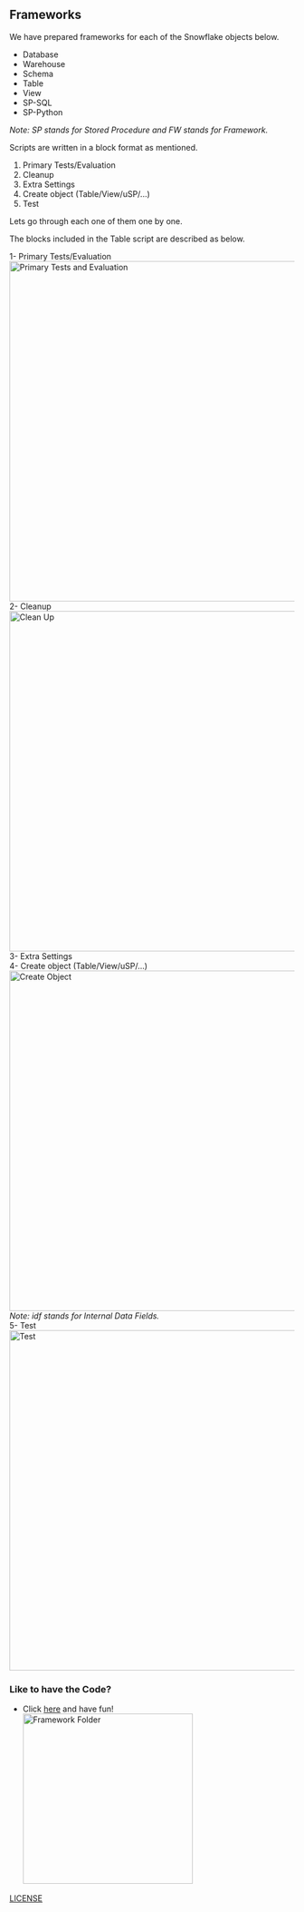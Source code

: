 ## Frameworks
We have prepared frameworks for each of the Snowflake objects below.
- Database
- Warehouse
- Schema
- Table
- View
- SP-SQL
- SP-Python

*Note: SP stands for Stored Procedure and FW stands for Framework.*

Scripts are written in a block format as mentioned.
1. Primary Tests/Evaluation
2. Cleanup
3. Extra Settings
4. Create object (Table/View/uSP/...)
5. Test

Lets go through each one of them one by one.

The blocks included in the Table script are described as below.

1- Primary Tests/Evaluation <br>
<img src="https://user-images.githubusercontent.com/114548387/213058849-7b670bb6-d263-49c9-bbfc-197315415d38.png" alt="Primary Tests and Evaluation" width="600"/><br>
2- Cleanup <br>
<img src="https://user-images.githubusercontent.com/114548387/213058972-b8e32901-6e06-4bf6-a184-b2588a35c0d5.png" alt="Clean Up" width="600"/><br>
3- Extra Settings <br>
4- Create object (Table/View/uSP/...) <br>
<img src="https://user-images.githubusercontent.com/114548387/213059514-ba5585e9-4eae-4621-89c8-81d9dd0eec06.png" alt="Create Object" width="600"/><br>
*Note: idf stands for Internal Data Fields.* <br>
5- Test <br>
<img src="https://user-images.githubusercontent.com/114548387/213060048-5d3029d6-b59c-485e-9ed3-2750384b1afd.png" alt="Test" width="600"/><br>

### Like to have the Code?
- Click [here](https://downgit.github.io/#/home?url=https://github.com/DataAccolade/Snowflake/tree/main/SnowSQL/2022-12-13%20SnowSQLFramework4Developers) and have fun! <br>
<img src="https://user-images.githubusercontent.com/114548387/213066397-aa5af86d-09dc-45d1-ade4-c7beb7074e83.png" alt="Framework Folder" width="300"/><br>


[LICENSE](/LICENSE)
